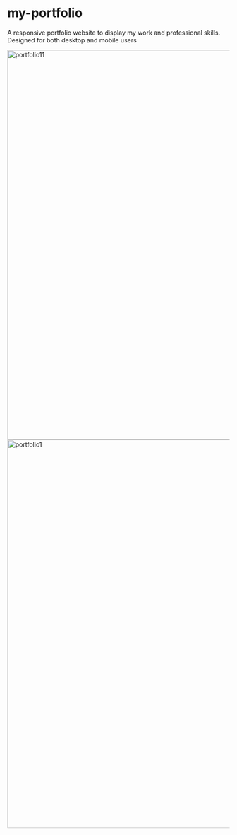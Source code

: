 # my-portfolio
A responsive portfolio website to display my work and professional skills. Designed for both desktop and mobile users



<img width="1878" height="881" alt="portfolio11" src="https://github.com/user-attachments/assets/cbc8fb5b-7e79-4ce9-a35c-f2074fc92cbf" />

<img width="1882" height="878" alt="portfolio1" src="https://github.com/user-attachments/assets/dde8cef8-62d7-4d65-9e76-cd7afcc9c18d" />

